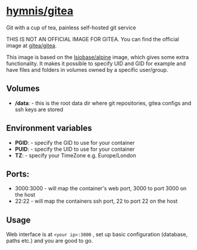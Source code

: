 # [hymnis/gitea](https://hub.docker.com/r/hymnis/gitea)
Git with a cup of tea, painless self-hosted git service


THIS IS NOT AN OFFICIAL IMAGE FOR GITEA. You can find the official image at [gitea/gitea](https://hub.docker.com/r/gitea/gitea).


This image is based on the [lsiobase/alpine](https://hub.docker.com/r/lsiobase/alpine/) image, which gives some extra functionality. It makes it possible to specify UID and GID for example and have files and folders in volumes owned by a specific user/group.

## Volumes
- **/data**: <path to data> - this is the root data dir where git repositories, gitea configs and ssh keys are stored

## Environment variables
- **PGID**: <yourUID> - specify the GID to use for your container
- **PUID**: <yourGID> - specify the UID to use for your container
- **TZ**: <yourtimezone> - specify your TimeZone e.g. Europe/London

## Ports:
- 3000:3000 - will map the container's web port, 3000 to port 3000 on the host
- 22:22 - will map the containers ssh port, 22 to port 22 on the host

## Usage
Web interface is at `<your ip>:3000` , set up basic configuration (database, paths etc.) and you are good to go.

